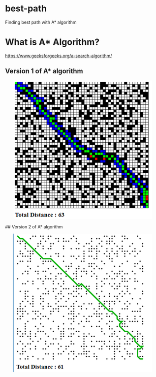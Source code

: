 # best-path
Finding best path with A* algorithm
# What is A* Algorithm?
https://www.geeksforgeeks.org/a-search-algorithm/

## Version 1 of A* algorithm
<p align="center">
  <img width="450" height="450" src="astar_vs1.PNG">
</p>
## Version 2 of A* algorithm
<p align="center">
  <img width="450" height="450" src="astar_vs2.PNG">
</p>
